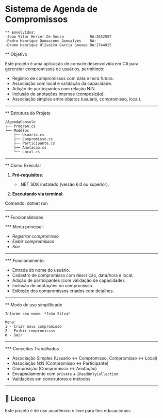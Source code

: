 # Sistema de Agenda de Compromissos 
```
** Envolvidos:
-Joao Vitor Herzer De Sousa            RA:2652587
-Pedro Henrique Damasceno Goncalves    RA:
-Bruno Henrique Oliveira Garcia Gouvea RA:1744925
```
** Objetivo

Este projeto é uma aplicação de console desenvolvida em C# para gerenciar compromissos de usuários, permitindo:

- Registro de compromissos com data e hora futura.
- Associação com local e validação da capacidade.
- Adição de participantes com relação N:N.
- Inclusão de anotações internas (composição).
- Associação simples entre objetos (usuário, compromisso, local).


---

** Estrutura do Projeto


```
/AgendaConsole
├── Program.cs
└── Modelos
    ├── Usuario.cs
    ├── Compromisso.cs
    ├── Participante.cs
    ├── Anotacao.cs
    └── Local.cs
```



---


** Como Executar

1. **Pré-requisitos**:
   - .NET SDK instalado (versão 6.0 ou superior).

2. **Executando via terminal**:

Comando:
        dotnet run


---



** Funcionalidades

*** Menu principal:
 -    *Registrar compromisso*
 -   *Exibir compromissos*
 -    *Sair*
     
---

*** Funcionamento:
- Entrada do nome do usuário.
- Cadastro de compromisso com descrição, data/hora e local.
- Adição de participantes (com validação de capacidade).
- Inclusão de anotações no compromisso.
- Exibição dos compromissos criados com detalhes.

---


** Modo de uso simplificado 

```
Informe seu nome: *João Silva*

Menu:
1 - Criar novo compromisso
2 - Exibir compromissos
0 - Sair
```

---


*** Conceitos Trabalhados

- Associação Simples (Usuario ↔ Compromisso, Compromisso ↔ Local)
- Associação N:N (Compromisso ↔ Participante)
- Composição (Compromisso ↔ Anotação)
- Encapsulamento com `private` + `IReadOnlyCollection`
- Validações em construtores e métodos

---



## 📘 Licença

Este projeto é de uso acadêmico e livre para fins educacionais.
